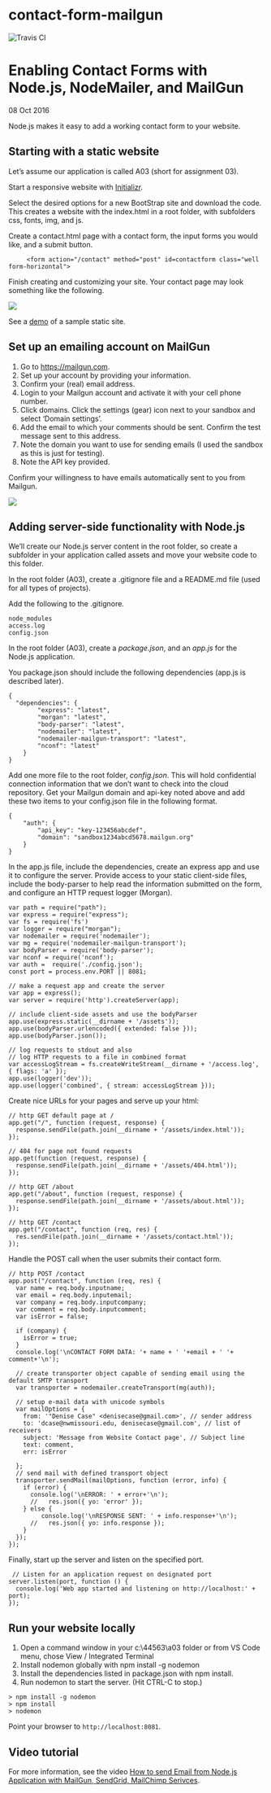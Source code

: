 # contact-form-mailgun
![Travis Cl](https://travis-ci.org/hsandstromOM/contact-form-mailgun.svg?branch=master)

<div class="post">

# Enabling Contact Forms with Node.js, NodeMailer, and MailGun

<span class="post-date">08 Oct 2016</span>

Node.js makes it easy to add a working contact form to your website.  

## Starting with a static website

Let’s assume our application is called A03 (short for assignment 03).

Start a responsive website with [Initializr](http://www.initializr.com/).

Select the desired options for a new BootStrap site and download the code. This creates a website with the index.html in a root folder, with subfolders css, fonts, img, and js.

Create a contact.html page with a contact form, the input forms you would like, and a submit button.

<div class="highlighter-rouge">

         <form action="/contact" method="post" id=contactform class="well form-horizontal">

</div>

Finish creating and customizing your site. Your contact page may look something like the following.

[![](http://denisecase.github.io/project/44563-A03/assets/img/2016-10-08_1056.png)](http://denisecase.github.io/project/44563-A03/assets/img/2016-10-08_1056.png)

See a [demo](http://denisecase.github.io/project/44563-A03/assets/index.html) of a sample static site.

## Set up an emailing account on MailGun

1.  Go to https://mailgun.com.
2.  Set up your account by providing your information.
3.  Confirm your (real) email address.
4.  Login to your Mailgun account and activate it with your cell phone number.
5.  Click domains. Click the settings (gear) icon next to your sandbox and select ‘Domain settings’.
6.  Add the email to which your comments should be sent. Confirm the test message sent to this address.
7.  Note the domain you want to use for sending emails (I used the sandbox as this is just for testing).
8.  Note the API key provided.

Confirm your willingness to have emails automatically sent to you from Mailgun.

[![](http://denisecase.github.io/project/44563-A03/assets/img/2016-10-08_1110.png)](http://denisecase.github.io/project/44563-A03/assets/img/2016-10-08_1110.png)

## Adding server-side functionality with Node.js

We’ll create our Node.js server content in the root folder, so create a subfolder in your application called assets and move your website code to this folder.

In the root folder (A03), create a .gitignore file and a README.md file (used for all types of projects).

Add the following to the .gitignore.

<div class="highlighter-rouge">

    node_modules
    access.log
    config.json

</div>

In the root folder (A03), create a _package.json_, and an _app.js_ for the Node.js application.

You package.json should include the following dependencies (app.js is described later).

<div class="language-json highlighter-rouge">

    {
      "dependencies": {  
            "express": "latest",  
            "morgan": "latest",  
            "body-parser": "latest",  
            "nodemailer": "latest",  
            "nodemailer-mailgun-transport": "latest",  
            "nconf": "latest"  
        }  
    }  

</div>

Add one more file to the root folder, _config.json_. This will hold confidential connection information that we don’t want to check into the cloud repository. Get your Mailgun domain and api-key noted above and add these two items to your config.json file in the following format.

<div class="language-json highlighter-rouge">

    {
        "auth": {
            "api_key": "key-123456abcdef",
            "domain": "sandbox1234abcd5678.mailgun.org"
        }
    }

</div>

In the app.js file, include the dependencies, create an express app and use it to configure the server. Provide access to your static client-side files, include the body-parser to help read the information submitted on the form, and configure an HTTP request logger (Morgan).

<div class="language-javascript highlighter-rouge">

    var path = require("path");
    var express = require("express");
    var fs = require('fs')
    var logger = require("morgan");  
    var nodemailer = require('nodemailer');
    var mg = require('nodemailer-mailgun-transport');
    var bodyParser = require('body-parser');
    var nconf = require('nconf');
    var auth =  require('./config.json');
    const port = process.env.PORT || 8081;

    // make a request app and create the server
    var app = express();
    var server = require('http').createServer(app);

    // include client-side assets and use the bodyParser
    app.use(express.static(__dirname + '/assets'));
    app.use(bodyParser.urlencoded({ extended: false }));
    app.use(bodyParser.json());

    // log requests to stdout and also
    // log HTTP requests to a file in combined format
    var accessLogStream = fs.createWriteStream(__dirname + '/access.log', { flags: 'a' });
    app.use(logger('dev'));
    app.use(logger('combined', { stream: accessLogStream }));

</div>

Create nice URLs for your pages and serve up your html:

<div class="language-javascript highlighter-rouge">

    // http GET default page at /
    app.get("/", function (request, response) {
      response.sendFile(path.join(__dirname + '/assets/index.html'));
    });

    // 404 for page not found requests
    app.get(function (request, response) {
      response.sendFile(path.join(__dirname + '/assets/404.html'));
    });

    // http GET /about
    app.get("/about", function (request, response) {
      response.sendFile(path.join(__dirname + '/assets/about.html'));
    });

    // http GET /contact
    app.get("/contact", function (req, res) {
      res.sendFile(path.join(__dirname + '/assets/contact.html'));
    });

</div>

Handle the POST call when the user submits their contact form.

<div class="language-javascript highlighter-rouge">

    // http POST /contact
    app.post("/contact", function (req, res) {
      var name = req.body.inputname;
      var email = req.body.inputemail;
      var company = req.body.inputcompany;
      var comment = req.body.inputcomment;
      var isError = false;

      if (company) {
        isError = true;
      }
      console.log('\nCONTACT FORM DATA: '+ name + ' '+email + ' '+ comment+'\n');

      // create transporter object capable of sending email using the default SMTP transport
      var transporter = nodemailer.createTransport(mg(auth));

      // setup e-mail data with unicode symbols
      var mailOptions = {
        from: '"Denise Case" <denisecase@gmail.com>', // sender address
        to: 'dcase@nwmissouri.edu, denisecase@gmail.com', // list of receivers
        subject: 'Message from Website Contact page', // Subject line
        text: comment,
        err: isError

      };
      // send mail with defined transport object
      transporter.sendMail(mailOptions, function (error, info) {
        if (error) {
          console.log('\nERROR: ' + error+'\n');
          //   res.json({ yo: 'error' });
        } else {
             console.log('\nRESPONSE SENT: ' + info.response+'\n');
          //   res.json({ yo: info.response });
        }
      });
    });

</div>

Finally, start up the server and listen on the specified port.

<div class="language-javascript highlighter-rouge">

     // Listen for an application request on designated port
    server.listen(port, function () {
      console.log('Web app started and listening on http://localhost:' + port);
    });

</div>

## Run your website locally

1.  Open a command window in your c:\44563\a03 folder or from VS Code menu, chose View / Integrated Terminal
2.  Install nodemon globally with npm install -g nodemon
3.  Install the dependencies listed in package.json with npm install.
4.  Run nodemon to start the server. (Hit CTRL-C to stop.)

<div class="highlighter-rouge">

    > npm install -g nodemon
    > npm install
    > nodemon

</div>

Point your browser to `http://localhost:8081`.

## Video tutorial

For more information, see the video [How to send Email from Node.js Application with MailGun, SendGrid, MailChimp Serivces](https://www.youtube.com/watch?v=9RNQNwHCvSU).

</div>
